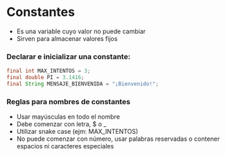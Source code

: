 # Constantes

- Es una variable cuyo valor no puede cambiar
- Sirven para almacenar valores fijos

### Declarar e inicializar una constante:
```java
final int MAX_INTENTOS = 3;
final double PI = 3.1416;
final String MENSAJE_BIENVENIDA = "¡Bienvenido!";
```

### Reglas para nombres de constantes
- Usar mayúsculas en todo el nombre
- Debe comenzar con letra, $ o _
- Utilizar snake case (ejm: MAX_INTENTOS)
- No puede comenzar con número, usar palabras reservadas o contener espacios ni caracteres especiales